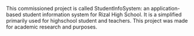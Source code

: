 This commissioned project is called StudentInfoSystem: an application-based student information system for Rizal High School. It is a simplified primarily used for highschool student and teachers. This project was made for academic research and purposes.
